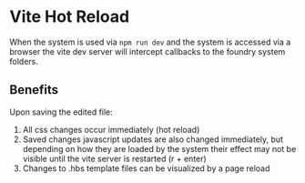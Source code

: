 # Vite Hot Reload
When the system is used via `npm run dev` and the system is accessed via a browser the vite dev server
will intercept callbacks to the foundry system folders.
## Benefits
Upon saving the edited file:
1. All css changes occur immediately (hot reload)
2. Saved changes javascript updates are also changed immediately, but depending on how they are loaded by the system their effect may not be visible until the vite server is restarted (r + enter)
3. Changes to .hbs template files can be visualized by a page reload